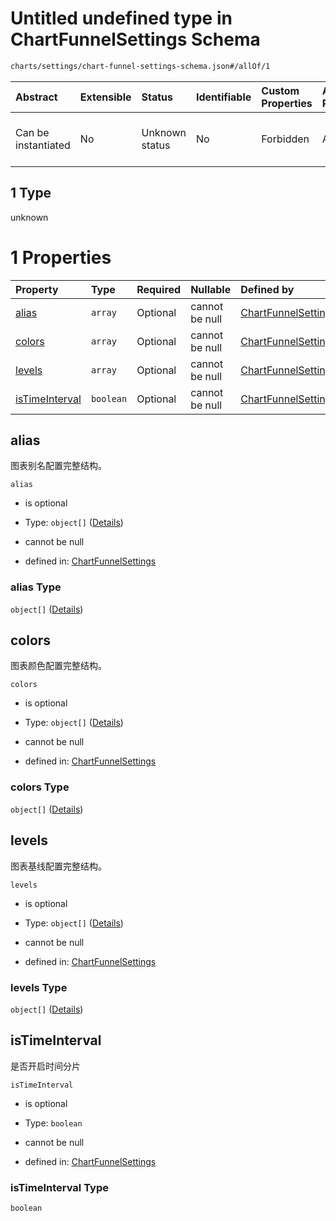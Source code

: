 # Untitled undefined type in ChartFunnelSettings Schema

```txt
charts/settings/chart-funnel-settings-schema.json#/allOf/1
```



| Abstract            | Extensible | Status         | Identifiable | Custom Properties | Additional Properties | Access Restrictions | Defined In                                                                                                             |
| :------------------ | :--------- | :------------- | :----------- | :---------------- | :-------------------- | :------------------ | :--------------------------------------------------------------------------------------------------------------------- |
| Can be instantiated | No         | Unknown status | No           | Forbidden         | Allowed               | none                | [chart-funnel-settings-schema.json\*](../out/charts/settings/chart-funnel-settings-schema.json "open original schema") |

## 1 Type

unknown

# 1 Properties

| Property                          | Type      | Required | Nullable       | Defined by                                                                                                                                                                      |
| :-------------------------------- | :-------- | :------- | :------------- | :------------------------------------------------------------------------------------------------------------------------------------------------------------------------------ |
| [alias](#alias)                   | `array`   | Optional | cannot be null | [ChartFunnelSettings](settings-alias-schema.md "charts/settings/settings-alias-schema.json#/allOf/1/properties/alias")                                                          |
| [colors](#colors)                 | `array`   | Optional | cannot be null | [ChartFunnelSettings](settings-colors-schema.md "charts/settings/settings-colors-schema.json#/allOf/1/properties/colors")                                                       |
| [levels](#levels)                 | `array`   | Optional | cannot be null | [ChartFunnelSettings](settings-levels-schema.md "charts/settings/settings-levels-schema.json#/allOf/1/properties/levels")                                                       |
| [isTimeInterval](#istimeinterval) | `boolean` | Optional | cannot be null | [ChartFunnelSettings](chart-funnel-settings-schema-allof-1-properties-istimeinterval.md "charts/settings/chart-funnel-settings-schema.json#/allOf/1/properties/isTimeInterval") |

## alias

图表别名配置完整结构。

`alias`

* is optional

* Type: `object[]` ([Details](settings-alias-schema-items.md))

* cannot be null

* defined in: [ChartFunnelSettings](settings-alias-schema.md "charts/settings/settings-alias-schema.json#/allOf/1/properties/alias")

### alias Type

`object[]` ([Details](settings-alias-schema-items.md))

## colors

图表颜色配置完整结构。

`colors`

* is optional

* Type: `object[]` ([Details](settings-colors-schema-items.md))

* cannot be null

* defined in: [ChartFunnelSettings](settings-colors-schema.md "charts/settings/settings-colors-schema.json#/allOf/1/properties/colors")

### colors Type

`object[]` ([Details](settings-colors-schema-items.md))

## levels

图表基线配置完整结构。

`levels`

* is optional

* Type: `object[]` ([Details](settings-levels-schema-items.md))

* cannot be null

* defined in: [ChartFunnelSettings](settings-levels-schema.md "charts/settings/settings-levels-schema.json#/allOf/1/properties/levels")

### levels Type

`object[]` ([Details](settings-levels-schema-items.md))

## isTimeInterval

是否开启时间分片

`isTimeInterval`

* is optional

* Type: `boolean`

* cannot be null

* defined in: [ChartFunnelSettings](chart-funnel-settings-schema-allof-1-properties-istimeinterval.md "charts/settings/chart-funnel-settings-schema.json#/allOf/1/properties/isTimeInterval")

### isTimeInterval Type

`boolean`
